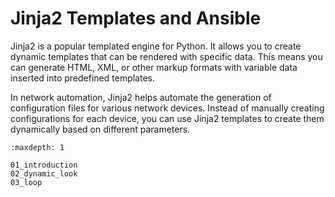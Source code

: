 # Jinja2 Templates and Ansible

Jinja2 is a popular templated engine for Python. It allows you to create dynamic templates that can be rendered with specific data. This means you can generate HTML, XML, or other markup formats with variable data inserted into predefined templates.

In network automation, Jinja2 helps automate the generation of configuration files for various network devices. Instead of manually creating configurations for each device, you can use Jinja2 templates to create them dynamically based on different parameters.

```{toctree}
:maxdepth: 1

01_introduction
02_dynamic_look
03_loop
```